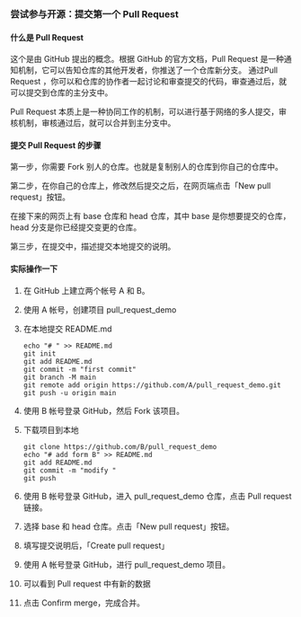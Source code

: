 ###  尝试参与开源：提交第一个 Pull Request

####  什么是 Pull Request

这个是由 GitHub 提出的概念。根据 GitHub 的官方文档，Pull Request 是一种通知机制，它可以告知仓库的其他开发者，你推送了一个仓库新分支。 通过Pull Request ，你可以和仓库的协作者一起讨论和审查提交的代码，审查通过后，就可以提交到仓库的主分支中。

Pull Request 本质上是一种协同工作的机制，可以进行基于网络的多人提交，审核机制，审核通过后，就可以合并到主分支中。

####  提交 Pull Request 的步骤

第一步，你需要 Fork 别人的仓库。也就是复制别人的仓库到你自己的仓库中。

第二步，在你自己的仓库上，修改然后提交之后，在网页端点击「New pull request」按钮。

在接下来的网页上有 base 仓库和 head 仓库，其中 base 是你想要提交的仓库，head 分支是你已经提交变更的仓库。

第三步，在提交中，描述提交本地提交的说明。


#### 实际操作一下

1. 在 GitHub 上建立两个帐号 A 和 B。

1. 使用 A 帐号，创建项目 pull_request_demo
   
1. 在本地提交 README.md
   ```
   echo "# " >> README.md
   git init
   git add README.md
   git commit -m "first commit"
   git branch -M main
   git remote add origin https://github.com/A/pull_request_demo.git
   git push -u origin main
   ```

1. 使用 B 帐号登录 GitHub，然后 Fork 该项目。

1. 下载项目到本地

   ```
   git clone https://github.com/B/pull_request_demo
   echo "# add form B" >> README.md
   git add README.md
   git commit -m "modify "
   git push
   ```

1. 使用 B 帐号登录 GitHub，进入 pull_request_demo 仓库，点击 Pull request 链接。

1. 选择 base 和 head 仓库。点击「New pull request」按钮。

1. 填写提交说明后，「Create pull request」

1. 使用 A 帐号登录 GitHub，进行 pull_request_demo 项目。

1. 可以看到 Pull request 中有新的数据

1. 点击 Confirm merge，完成合并。

